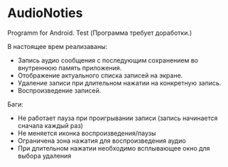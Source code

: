 # AudioNoties
Programm for Android. Test
(Программа требует доработки.)

В настоящее врем реализаваны:
- Запись аудио сообщения c последующим сохранением во внутреннюю память приложения.
- Отображение актуального списка записей на экране.
- Удаление записи при длительном нажатии на конкретную запись.
- Воспроизведение записей. 

Баги:
- Не работает пауза при проигрывании записи (запись начинается сначала каждый раз)
- Не меняется иконка воспроизведения/паузы
- Ограничена зона нажатия для воспроизведения аудио
- При длительном нажатии необходимо всплывающее окно для выбора удаления


